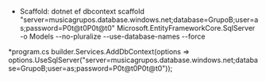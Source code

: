 * Scaffold:
dotnet ef dbcontext scaffold "server=musicagrupos.database.windows.net;database=GrupoB;user=as;password=P0t@t0P0t@t0" Microsoft.EntityFrameworkCore.SqlServer -o Models --no-pluralize --use-database-names --force

*program.cs
builder.Services.AddDbContext<GrupoBContext>(options => options.UseSqlServer("server=musicagrupos.database.windows.net;database=GrupoB;user=as;password=P0t@t0P0t@t0"));

